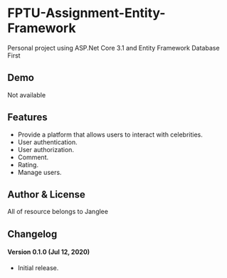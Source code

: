 # FPTU-Assignment-Entity-Framework #

Personal project using ASP.Net Core 3.1 and Entity Framework Database First

## Demo ##
Not available

## Features ##
- Provide a platform that allows users to interact with celebrities.
- User authentication.
- User authorization.
- Comment.
- Rating.
- Manage users.

## Author & License
All of resource belongs to Janglee


## Changelog ##
#### Version 0.1.0 (Jul 12, 2020) ####
- Initial release.
